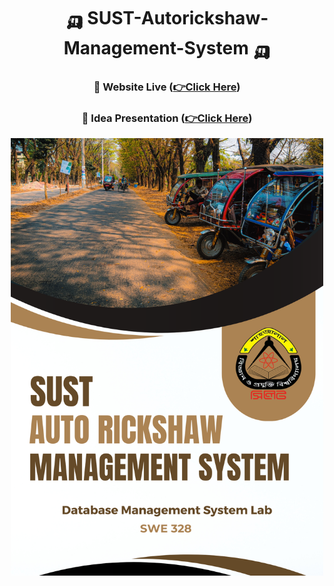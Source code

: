 

<div align="center">

# 🛺 SUST-Autorickshaw-Management-System 🛺

### 🧐 Website Live  **([👉Click Here](https://sustautorickshawmanagementsystem.000webhostapp.com/))**

### 🎥 Idea Presentation **([👉Click Here](https://www.canva.com/design/DAFdLUP91jE/O0KgMU7WQ0b_PyoYOm4iWA/view?utm_content=DAFdLUP91jE&utm_campaign=designshare&utm_medium=link&utm_source=publishsharelink))**



<a href = "https://www.canva.com/design/DAFdLUP91jE/O0KgMU7WQ0b_PyoYOm4iWA/view?utm_content=DAFdLUP91jE&utm_campaign=designshare&utm_medium=link&utm_source=publishsharelink"><img src="SUST.png" width="500" height="700"></a>

</div>
